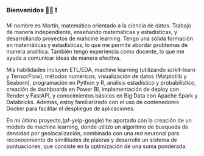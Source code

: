 ### Bienvenidos  🧑‍💻 ❗

Mi nombre es Martín, matemático orientado a la ciencia de datos. Trabajo de manera independiente, enseñando matemáticas y estadísticas, y desarrollando proyectos de mahcine learning. Tengo una sólida formación en matemáticas y estadísticas, lo que me permite abordar problemas de manera analítica. También tengo experiencia como docente, lo que me ayuda a comunicar ideas de manera efectiva.

Mis habilidades incluyen ETL/EDA, machine learning (utilizando scikit-learn y TensorFlow), métodos numéricos, visualización de datos (Matplotlib y Seaborn), programación en Python y R, análisis estadístico y probabilístico, creación de dashboards en Power BI, implementación de deploy con Render y FastAPI, y conocimientos básicos en Big Data con Apache Spark y Databricks. Además, estoy familiarizado con el uso de contenedores Docker para facilitar el despliegue de aplicaciones.

En mi último proyecto,(pf-yelp-google) he aportado con la creación de un modelo de machine learning, donde utilizo un algoritmo de busqueda de densidad por geolocalización, combinado con una red neuronal para reconocimiento de similitudes de plabras y desarrollé un sistema de puntuaciones, que consiste en la optimización de una suma ponderada.
